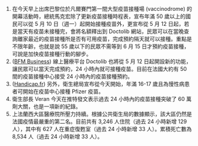 1. 在今天早上出席巴黎位於凡爾賽門第一間大型疫苗接種場 (vaccinodrome) 的開幕活動時，總統馬克宏除了更新疫苗接種時程表，宣布年滿 50 歲以上的國民可以從 5 月 10 日（週一）起開始接種疫苗外，更宣布從 5 月 12 日起，若是當天有疫苗未接種完，會將名額釋出到 Doctolib 網站，民眾可以在當晚查詢離家最近的疫苗接種所是否有可用疫苗，完成預約隔天就可以接種。重點是不限年齡，也就是說 55 歲以下的民眾不需等到 6 月 15 日才預約疫苗接種，可說是加快疫苗接種行動的腳步。
1. ([BFM Business](https://bit.ly/3eYyjnQ)) 線上醫療平台 Doctolib 也將從 5 月 12 日起開設新的功能，讓民眾可以當天完成預約，24 小時內就可接種疫苗。目前在法國大約有 50 間的疫苗接種中心接受 24 小時內的疫苗接種預約。
1. ([Handicap.fr](https://bit.ly/33o2hvX)) 另外，衛生總局宣布從今天開始，年滿 16-17 歲且為慢性病患者可開始在疫苗中心接種 Pfizer 疫苗。
1. 衛生部長 Veran 今天在推特發文表示過去 24 小時內的疫苗接種突破了 60 萬劑大關，也是一項新的紀錄。
1. 上法蘭西大區醫療院所壓力持續。根據公共衛生局的數據顯示，該大區仍然是法國疫情最嚴重的第二名。目前共有 3,246 人住院（過去 24 小時新增 129 人），其中有 627 人在重症復甦室（過去 24 小時新增 33 人）。累積死亡數為 8,534 人（過去 24 小時新增 33 人）。
